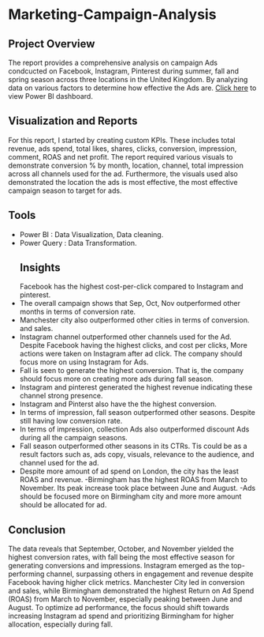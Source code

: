 # Marketing-Campaign-Analysis
## Project Overview
The report provides a comprehensive analysis on campaign Ads condcucted on Facebook, Instagram, Pinterest during summer, fall and spring season across three locations in the United Kingdom. By analyzing data on various factors to determine how effective the Ads are. [Click here](https://app.powerbi.com/view?r=eyJrIjoiOWM1YjgyYTMtNjU0OS00ZmZkLThkNGQtYmNmZDRjN2MxYzNlIiwidCI6ImRmODY3OWNkLWE4MGUtNDVkOC05OWFjLWM4M2VkN2ZmOTVhMCJ9) to view Power BI dashboard.
## Visualization and Reports
For this report, I started by creating custom KPIs. These includes total revenue, ads spend, total likes, shares, clicks, conversion, impression, comment, ROAS and net profit.
The report required various visuals to demonstrate conversion % by month, location, channel, total impression across all channels used for the ad. Furthermore, the visuals used also demonstrated the location the ads is most effective, the most effective campaign season to target for ads.
## Tools
- Power BI : Data Visualization, Data cleaning.
- Power Query : Data Transformation.
  ## Insights
  Facebook has the highest cost-per-click compared to Instagram and pinterest.
- The overall campaign shows that Sep, Oct, Nov outperformed other months in terms of conversion rate.
- Manchester city also outperformed other cities in terms of conversion. and sales.
- Instagram channel outperformed other channels used for the Ad. Despite Facebook having the highest clicks, and cost per clicks, More actions were taken on Instagram after ad click. The company should focus more on using Instagram for Ads.
- Fall is seen to generate the highest conversion. That is, the company should focus more on  creating more ads during fall season. 
- Instagram and pinterest generated the highest revenue indicating these channel strong presence.
- Instagram and Pinterst also have the the highest conversion.
- In terms of  impression, fall season outperformed other seasons. Despite still having low conversion rate.
- In terms of impression, collection Ads also outperformed discount Ads during all the campaign seasons.
- Fall season outperformed other seasons in its CTRs. Tis could be as a result factors such as, ads copy, visuals, relevance to the audience, and channel used for the ad.
- Despite more amount of ad spend on London, the city has the least ROAS and revenue.
-Birmingham has the highest ROAS from March to November. Its peak increase took place between June and August.
-Ads should be focused more on Birmingham city and more more amount should be allocated for ad.
## Conclusion
The data reveals that September, October, and November yielded the highest conversion rates, with fall being the most effective season for generating conversions and impressions. Instagram emerged as the top-performing channel, surpassing others in engagement and revenue despite Facebook having higher click metrics. Manchester City led in conversion and sales, while Birmingham demonstrated the highest Return on Ad Spend (ROAS) from March to November, especially peaking between June and August. To optimize ad performance, the focus should shift towards increasing Instagram ad spend and prioritizing Birmingham for higher allocation, especially during fall.

